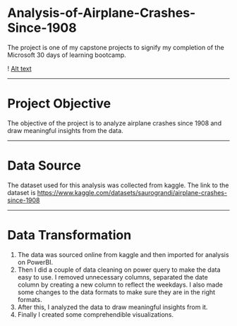 # Analysis-of-Airplane-Crashes-Since-1908
The project is one of my capstone projects to signify my completion of the Microsoft 30 days of learning bootcamp.

! [Alt text](relative/path/to/IMG_20220719_130415.jpg?raw=true "Title")

----
# Project Objective
The objective of the project is to analyze airplane crashes since 1908 and draw meaningful insights from the data.

----
# Data Source
The dataset used for this analysis was collected from kaggle. The link to the dataset is https://www.kaggle.com/datasets/saurograndi/airplane-crashes-since-1908

----
# Data Transformation
1) The data was sourced online from kaggle and then imported for analysis on PowerBI.
2) Then I did a couple of data cleaning on power query  to make the data easy to use. I removed unnecessary columns, separated the date column by creating a new column to reflect the weekdays. I also made some changes to the data formats to make sure they are in the right formats.
3) After this, I analyzed the data to draw meaningful insights from it.
4) Finally I created some comprehendible visualizations.

